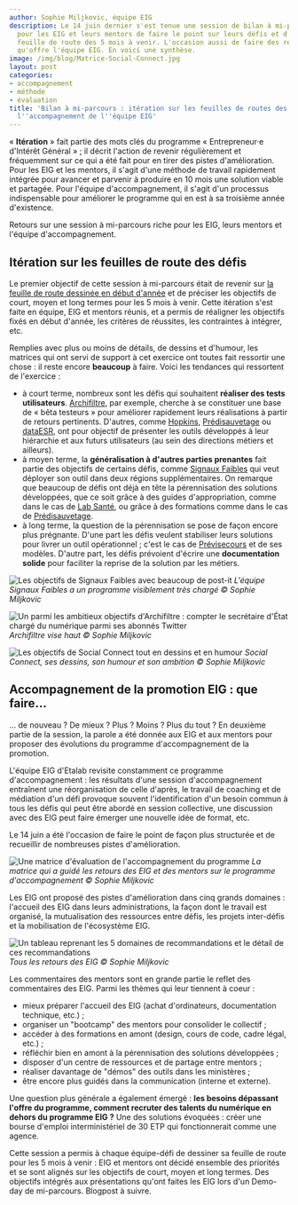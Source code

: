 ```yaml
---
author: Sophie Miljkovic, équipe EIG
description: Le 14 juin dernier s'est tenue une session de bilan à mi-parcours. L'occasion
  pour les EIG et leurs mentors de faire le point sur leurs défis et d'adapter la
  feuille de route des 5 mois à venir. L'occasion aussi de faire des retours sur l'accompagnement
  qu'offre l'équipe EIG. En voici une synthèse.
image: /img/blog/Matrice-Social-Connect.jpg
layout: post
categories:
- accompagnement
- méthode
- évaluation
title: 'Bilan à mi-parcours : itération sur les feuilles de routes des défis EIG et
  l''accompagnement de l''équipe EIG'
---
```


« **Itération** » fait partie des mots clés du programme
« Entrepreneur·e d'Intérêt Général » ; il décrit l'action de revenir
régulièrement et fréquemment sur ce qui a été fait pour en tirer des
pistes d'amélioration. Pour les EIG et les mentors, il s'agit d'une
méthode de travail rapidement intégrée pour avancer et parvenir à
produire en 10 mois une solution viable et partagée. Pour l'équipe
d'accompagnement, il s'agit d'un processus indispensable pour
améliorer le programme qui en est à sa troisième année d'existence.

Retours sur une session à mi-parcours riche pour les EIG, leurs
mentors et l'équipe d'accompagnement.

## Itération sur les feuilles de route des défis

Le premier objectif de cette session à mi-parcours était de revenir
sur [la feuille de route dessinée en début
d'année](https://entrepreneur-interet-general.etalab.gouv.fr/posts/2018/04/04/construire-une-feuille-de-route-partagee/)
et de préciser les objectifs de court, moyen et long termes pour les 5
mois à venir. Cette itération s'est faite en équipe, EIG et mentors
réunis, et a permis de réaligner les objectifs fixés en début d'année,
les critères de réussites, les contraintes à intégrer, etc.

Remplies avec plus ou moins de détails, de dessins et d'humour, les
matrices qui ont servi de support à cet exercice ont toutes fait
ressortir une chose : il reste encore **beaucoup** à faire. Voici les
tendances qui ressortent de l'exercice :

- à court terme, nombreux sont les défis qui souhaitent **réaliser des
  tests
  utilisateurs**. [Archifiltre](https://entrepreneur-interet-general.etalab.gouv.fr/defi/2017/09/26/archemse/),
  par exemple, cherche à se constituer une base de « bêta testeurs »
  pour améliorer rapidement leurs réalisations à partir de retours
  pertinents. D'autres, comme
  [Hopkins](https://entrepreneur-interet-general.etalab.gouv.fr/defi/2017/09/26/hopkins/),
  [Prédisauvetage](https://entrepreneur-interet-general.etalab.gouv.fr/defi/2017/09/26/donneesauvetagemaritime/)
  ou
  [dataESR](https://entrepreneur-interet-general.etalab.gouv.fr/defi/2017/09/26/dataesr/),
  ont pour objectif de présenter les outils développés à leur
  hiérarchie et aux futurs utilisateurs (au sein des directions
  métiers et ailleurs).
- à moyen terme, la **généralisation à d'autres parties prenantes**
  fait partie des objectifs de certains défis, comme [Signaux
  Faibles](https://entrepreneur-interet-general.etalab.gouv.fr/defi/2017/09/26/signauxfaibles/)
  qui veut déployer son outil dans deux régions supplémentaires. On
  remarque que beaucoup de défis ont déjà en tête la pérennisation des
  solutions développées, que ce soit grâce à des guides
  d'appropriation, comme dans le cas de [Lab
  Santé](https://entrepreneur-interet-general.etalab.gouv.fr/defi/2017/09/26/labsante/),
  ou grâce à des formations comme dans le cas de
  [Prédisauvetage](https://entrepreneur-interet-general.etalab.gouv.fr/defi/2017/09/26/donneesauvetagemaritime/).
- à long terme, la question de la pérennisation se pose de façon
  encore plus prégnante. D'une part les défis veulent stabiliser leurs
  solutions pour livrer un outil opérationnel ; c'est le cas de
  [Prévisecours](https://entrepreneur-interet-general.etalab.gouv.fr/defi/2017/09/26/previsecours/)
  et de ses modèles. D'autre part, les défis prévoient d'écrire une
  **documentation solide** pour faciliter la reprise de la solution
  par les métiers.

![Les objectifs de Signaux Faibles avec beaucoup de
post-it](/img/blog/Matrice-Signaux-Faibles.jpg) _L'équipe Signaux Faibles a
un programme visiblement très chargé © Sophie Miljkovic_

![Un parmi les ambitieux objectifs d'Archifiltre : compter le secrétaire d'État chargé du numérique parmi ses abonnés Twitter](/img/blog/Matrice-Archifiltre.jpg)
_Archifiltre vise haut © Sophie Miljkovic_

![Les objectifs de Social Connect tout en dessins et en humour](/img/blog/Matrice-Social-Connect.jpg)
_Social Connect, ses dessins, son humour et son ambition © Sophie Miljkovic_

## Accompagnement de la promotion EIG : que faire...

... de nouveau ? De mieux ? Plus ? Moins ? Plus du tout ? En deuxième
partie de la session, la parole a été donnée aux EIG et aux mentors
pour proposer des évolutions du programme d'accompagnement de la
promotion.

L'équipe EIG d'Etalab revisite constamment ce programme
d'accompagnement : les résultats d'une session d'accompagnement
entraînent une réorganisation de celle d'après, le travail de coaching
et de médiation d'un défi provoque souvent l'identification d'un
besoin commun à tous les défis qui peut être abordé en session
collective, une discussion avec des EIG peut faire émerger une
nouvelle idée de format, etc.

Le 14 juin a été l'occasion de faire le point de façon plus structurée
et de recueillir de nombreuses pistes d'amélioration.

![Une matrice d'évaluation de l'accompagnement du programme](/img/blog/Matrice-evaluation-accompagnement.png)
_La matrice qui a guidé les retours des EIG et des mentors sur le programme d'accompagnement © Sophie Miljkovic_

Les EIG ont proposé des pistes d'amélioration dans cinq grands
domaines : l'accueil des EIG dans leurs administrations, la façon dont
le travail est organisé, la mutualisation des ressources entre défis,
les projets inter-défis et la mobilisation de l'écosystème EIG.

![Un tableau reprenant les 5 domaines de recommandations et le détail de ces recommandations](/img/blog/Retours-EIG.png)
_Tous les retours des EIG © Sophie Miljkovic_

Les commentaires des mentors sont en grande partie le reflet des
commentaires des EIG. Parmi les thèmes qui leur tiennent à coeur : 

- mieux préparer l'accueil des EIG (achat d'ordinateurs, documentation technique, etc.) ;
- organiser un "bootcamp" des mentors pour consolider le collectif ;
- accéder à des formations en amont (design, cours de code, cadre légal, etc.) ;
- réfléchir bien en amont à la pérennisation des solutions développées ;
- disposer d'un centre de ressources et de partage entre mentors ;
- réaliser davantage de "démos" des outils dans les ministères ;
- être encore plus guidés dans la communication (interne et externe).

Une question plus générale a également émergé : **les besoins
dépassant l'offre du programme, comment recruter des talents du
numérique en dehors du programme EIG ?** Une des solutions évoquées :
créer une bourse d'emploi interministériel de 30 ETP qui
fonctionnerait comme une agence.

Cette session a permis à chaque équipe-défi de dessiner sa feuille de
route pour les 5 mois à venir : EIG et mentors ont décidé ensemble des
priorités et se sont alignés sur les objectifs de court, moyen et long
termes. Des objectifs intégrés aux présentations qu'ont faites les EIG
lors d'un Demo-day de mi-parcours. Blogpost à suivre.
